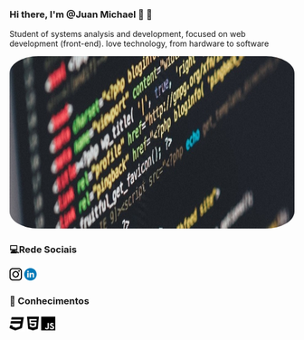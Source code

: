 ### Hi there, I'm @Juan Michael 👋  🤖
 Student of systems analysis and development,
 focused on web development (front-end).
 love technology, from hardware to software

<div class="container">
<img src="profile-img.jpg"height="305" width="1200" style="border-radius:10%">
</div>

### 💻Rede Sociais

[<img src="/icons/logo-instagram.svg" width="22">](https://www.instagram.com/jmichael__00/)
[<img src="/icons/logo-linkedin.svg" width="22">](https://www.linkedin.com/in/juan-michael-2979a016a/)

### 📖 Conhecimentos

[<img src="/language/css3-brands.svg" width="27">](https://github.com/Juanmichael00/Login-Instagram-Flexbox.git)
<img src="/language/html5-brands.svg" width="21">
<img src="/language/js-brands.svg" width="25">

